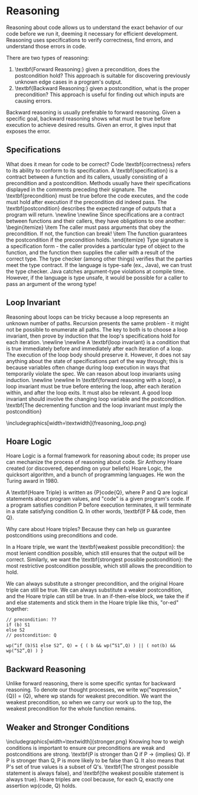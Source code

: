 # Reasoning
Reasoning about code allows us to understand the exact behavior of our code before we run it, deeming it necessary for efficient development.  Reasoning uses specifications to verify correctness, find errors, and understand those errors in code.

There are two types of reasoning: 

1. \textbf{Forward Reasoning:} given a precondition, does the postcondition hold?  This approach is suitable for discovering previously unknown edge cases in a program's output.
2. \textbf{Backward Reasoning:} given a postcondition, what is the proper precondition?  This approach is useful for finding out which inputs are causing errors.

Backward reasoning is usually preferable to forward reasoning.  Given a specific goal, backward reasoning shows what must be true before execution to achieve desired results.  Given an error, it gives input that exposes the error.

## Specifications
What does it mean for code to be correct?  Code \textbf{correctness} refers to its ability to conform to its specification.  A \textbf{specification} is a contract between a function and its callers, usually consisting of a precondition and a postcondition.  Methods usually have their specifications displayed in the comments preceding their signature.  The \textbf{precondition} must be true before the code executes, and the code must hold after execution if the precondition did indeed pass.  The \textbf{postcondition} describes the expected range of outputs that a program will return.
\newline
\newline
Since specifications are a contract between functions and their callers, they have obligations to one another:
\begin{itemize}
    \item The caller must pass arguments that obey the precondition.  If not, the function can break!
    \item The function guarantees the postcondition if the precondition holds.
\end{itemize}
Type signature is a specification form - the caller provides a particular type of object to the function, and the function then supplies the caller with a result of the correct type.  The type checker (among other things) verifies that the parties meet the type contract.  If the language is type-safe (ex., Java), we can trust the type checker.  Java catches argument-type violations at compile time.  However, if the language is type unsafe, it would be possible for a caller to pass an argument of the wrong type!

## Loop Invariant
Reasoning about loops can be tricky because a loop represents an unknown number of paths.  Recursion presents the same problem - it might not be possible to enumerate all paths.  The key to both is to choose a loop invariant, then prove by induction that the loop's specifications hold for each iteration.
\newline
\newline
A \textbf{loop invariant} is a condition that is true immediately before and immediately after each iteration of a loop.  The execution of the loop body should preserve it.  However, it does not say anything about the state of specifications part of the way through; this is because variables often change during loop execution in ways that temporarily violate the spec.  We can reason about loop invariants using induction.
\newline
\newline
In \textbf{forward reasoning with a loop}, a loop invariant must be true before entering the loop, after each iteration within, and after the loop exits.  It must also be relevant.  A good loop invariant should involve the changing loop variable and the postcondition.  \textbf{The decrementing function and the loop invariant must imply the postcondition}

\includegraphics[width=\textwidth]{freasoning_loop.png}

## Hoare Logic
Hoare Logic is a formal framework for reasoning about code; its proper use can mechanize the process of reasoning about code.  Sir Anthony Hoare created (or discovered, depending on your beliefs) Hoare Logic, the quicksort algorithm, and a bunch of programming languages.  He won the Turing award in 1980.

A \textbf{Hoare Triple} is written as \{P\}code\{Q\}, where P and Q are logical statements about program values, and "code" is a given program's code.  If a program satisfies condition P before execution terminates, it will terminate in a state satisfying condition Q.  In other words, \textbf{If P \&\& code, then Q}.

Why care about Hoare triples?  Because they can help us guarantee postconditions using preconditions and code.

In a Hoare triple, we want the \textbf{weakest possible precondition}: the most lenient condition possible, which still ensures that the output will be correct.  Similarly, we want the \textbf{strongest possible postcondition}: the most restrictive postcondition possible, which still allows the precondition to hold.

We can always substitute a stronger precondition, and the original Hoare triple can still be true.  We can always substitute a weaker postcondition, and the Hoare triple can still be true.  In an if-then-else block, we take the if and else statements and stick them in the Hoare triple like this, "or-ed" together:

    // precondition: ??
    if (b) S1 
    else S2 
    // postcondition: Q
    
    wp(“if (b)S1 else S2”, Q) = { ( b && wp(“S1”,Q) ) || ( not(b) && wp(“S2”,Q) ) }

## Backward Reasoning
Unlike forward reasoning, there is some specific syntax for backward reasoning.  To denote our thought processes, we write wp("expression," {Q}) = {Q}, where wp stands for weakest precondition.  We want the weakest precondition, so when we carry our work up to the top, the weakest precondition for the whole function remains.

## Weaker and Stronger Conditions
\includegraphics[width=\textwidth]{stronger.png}
Knowing how to weigh conditions is important to ensure our preconditions are weak and postconditions are strong.  \textbf{P is stronger than Q if P $\rightarrow$ (implies) Q}.  If P is stronger than Q, P is more likely to be false than Q.  It also means that P's set of true values is a subset of Q's.  \textbf{The strongest possible statement is always false}, and \textbf{the weakest possible statement is always true}.  Hoare triples are cool because, for each Q, exactly one assertion wp(code, Q) holds.